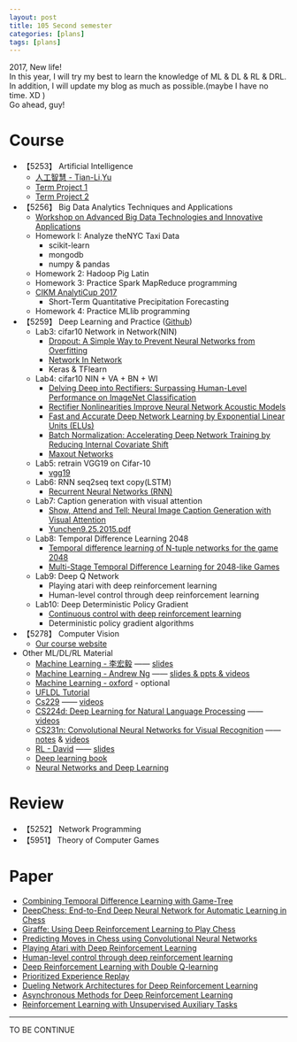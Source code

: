 ```yaml
---
layout: post
title: 105 Second semester 
categories: [plans]
tags: [plans]
---
```


2017, New life!  
In this year, I will try my best to learn the knowledge of ML & DL & RL & DRL.  
In addition, I will update my blog as much as possible.(maybe I have no time. XD )  
Go ahead, guy!

# Course

- 【5253】    Artificial Intelligence  
    - [人工智慧 - Tian-Li,Yu][1]
    - [Term Project 1][2]
    - [Term Project 2][2] 
- 【5256】    Big Data Analytics Techniques and Applications   
    - [Workshop on Advanced Big Data Technologies and Innovative Applications][3]   
    - Homework I: Analyze theNYC Taxi Data
        - scikit-learn
        - mongodb
        - numpy & pandas
    - Homework 2: Hadoop Pig Latin
    - Homework 3: Practice Spark MapReduce programming
    - [CIKM AnalytiCup 2017][4]
        - Short-Term Quantitative Precipitation Forecasting
    - Homework 4:  Practice MLlib programming
- 【5259】    Deep Learning and Practice ([Github][5])   
    - Lab3: cifar10 Network in Network(NIN)  
        - [Dropout: A Simple Way to Prevent Neural Networks from Overfitting][6] 
        - [Network In Network][7]
        - Keras & TFlearn
    - Lab4: cifar10 NIN + VA + BN + WI  
        - [Delving Deep into Rectifiers: Surpassing Human-Level Performance on ImageNet Classification][8]
        - [Rectifier Nonlinearities Improve Neural Network Acoustic Models][9]
        - [Fast and Accurate Deep Network Learning by Exponential Linear Units (ELUs)][10]
        - [Batch Normalization: Accelerating Deep Network Training by Reducing Internal Covariate Shift][11]
        - [Maxout Networks][12]
    - Lab5: retrain VGG19 on Cifar-10
        - [vgg19][13]
    - Lab6: RNN seq2seq text copy(LSTM)
        -  [Recurrent Neural Networks (RNN)][14]
    - Lab7: Caption generation with visual attention
        -  [Show, Attend and Tell: Neural Image Caption Generation with Visual Attention][15]
        -  [Yunchen9.25.2015.pdf][16]
    - Lab8: Temporal Difference Learning 2048
        - [Temporal difference learning of N-tuple networks for the game 2048][17]
        - [Multi-Stage Temporal Difference Learning for 2048-like Games][18]
    - Lab9: Deep Q Network
        - Playing atari with deep reinforcement learning
        - Human-level control through deep reinforcement learning
    - Lab10: Deep Deterministic Policy Gradient
        - [Continuous control with deep reinforcement learning][19]
        - Deterministic policy gradient algorithms
- 【5278】    Computer Vision
    - [Our course website][20]
- Other ML/DL/RL Material
    - [Machine Learning - 李宏毅][21] —— [slides][22]
    - [Machine Learning - Andrew Ng][23] —— [slides & ppts & videos][24]
    - [Machine Learning - oxford][25] - optional
    - [UFLDL Tutorial][26]
    - [Cs229][27] —— [videos][28]
    - [CS224d: Deep Learning for Natural Language Processing][29] —— [videos][30]
    - [CS231n: Convolutional Neural Networks for Visual Recognition][31] ——  [notes][32] & [videos][33]
    - [RL - David][34] —— [slides][35]
    - [Deep learning book][36]
    - [Neural Networks and Deep Learning][37]
# Review

- 【5252】    Network Programming    
- 【5951】    Theory of Computer Games  

# Paper

- [Combining Temporal Difference Learning with Game-Tree][38]
- [DeepChess: End-to-End Deep Neural Network for Automatic Learning in Chess][39]
- [Giraffe: Using Deep Reinforcement Learning to Play Chess][40]
- [Predicting Moves in Chess using Convolutional Neural Networks][41]
- [Playing Atari with Deep Reinforcement Learning][42]
- [Human-level control through deep reinforcement learning][43]
- [Deep Reinforcement Learning with Double Q-learning][44]
- [Prioritized Experience Replay][45]
- [Dueling Network Architectures for Deep Reinforcement Learning][46]
- [Asynchronous Methods for Deep Reinforcement Learning][47]
- [Reinforcement Learning with Unsupervised Auxiliary Tasks][48]


---


TO BE CONTINUE


  [1]: https://www.coursera.org/learn/rengong-zhineng
  [2]: https://github.com/BIGBALLON/NCTU_AI
  [3]: https://sites.google.com/view/bigdata-tech-workshop2017
  [4]: https://tianchi.aliyun.com/competition/information.htm?spm=5176.100069.5678.2.ezPHv6&raceId=231596&_lang=en_US
  [5]: https://github.com/BIGBALLON/NCTU_DL
  [6]: https://www.cs.toronto.edu/~hinton/absps/JMLRdropout.pdf
  [7]: https://arxiv.org/pdf/1312.4400.pdf
  [8]: https://arxiv.org/pdf/1502.01852.pdf
  [9]: http://citeseerx.ist.psu.edu/viewdoc/download?doi=10.1.1.693.1422&rep=rep1&type=pdf
  [10]: https://arxiv.org/pdf/1511.07289.pdf
  [11]: https://arxiv.org/pdf/1502.03167.pdf
  [12]: http://jmlr.org/proceedings/papers/v28/goodfellow13.pdf
  [13]: https://github.com/fchollet/keras/blob/master/keras/applications/vgg19.py
  [14]: http://cs231n.stanford.edu/slides/2016/winter1516_lecture10.pdf
  [15]: https://arxiv.org/abs/1502.03044
  [16]: http://people.ee.duke.edu/~lcarin/Yunchen9.25.2015.pdf
  [17]: http://www.cs.put.poznan.pl/wjaskowski/pub/papers/Szubert2014_2048.pdf
  [18]: https://arxiv.org/abs/1606.07374
  [19]: https://arxiv.org/abs/1509.02971
  [20]: http://neuralnetworksanddeeplearning.com/
  [21]: http://speech.ee.ntu.edu.tw/~tlkagk/courses_ML16.html
  [22]: https://pan.baidu.com/s/1i5NtaQD
  [23]: https://www.coursera.org/learn/machine-learning
  [24]: https://pan.baidu.com/s/1slMwFRv
  [25]: https://www.cs.ox.ac.uk/people/nando.defreitas/machinelearning/
  [26]: http://ufldl.stanford.edu/wiki/index.php/UFLDL_Tutorial
  [27]: http://cs229.stanford.edu/
  [28]: https://pan.baidu.com/s/1o7Abqtk
  [29]: http://cs224d.stanford.edu/index.html
  [30]: https://www.youtube.com/playlist?list=PLlJy-eBtNFt4CSVWYqscHDdP58M3zFHIG
  [31]: http://cs231n.stanford.edu/
  [32]: https://zhuanlan.zhihu.com/p/21930884
  [33]: https://www.youtube.com/playlist?list=PLlJy-eBtNFt6EuMxFYRiNRS07MCWN5UIA
  [34]: http://www0.cs.ucl.ac.uk/staff/d.silver/web/Teaching.html
  [35]: http://www0.cs.ucl.ac.uk/staff/d.silver/web/Teaching.html
  [36]: http://www.deeplearningbook.org/
  [37]: http://neuralnetworksanddeeplearning.com/
  [38]: https://arxiv.org/pdf/cs/9901001.pdf
  [39]: http://download.springer.com/static/pdf/714/chp%253A10.1007%252F978-3-319-44781-0_11.pdf?originUrl=http://link.springer.com/chapter/10.1007/978-3-319-44781-0_11&token2=exp=1487778012~acl=/static/pdf/714/chp%25253A10.1007%25252F978-3-319-44781-0_11.pdf?originUrl=http%253A%252F%252Flink.springer.com%252Fchapter%252F10.1007%252F978-3-319-44781-0_11*~hmac=6e151171cdc33047a43b7bbc209ee8acd1805e2d56ba5036e128e8f2ec62a84c
  [40]: https://arxiv.org/pdf/1509.01549.pdf
  [41]: https://arxiv.org/pdf/1509.01549.pdf
  [42]: https://www.cs.toronto.edu/~vmnih/docs/dqn.pdf
  [43]: https://www.nature.com/nature/journal/v518/n7540/full/nature14236.html
  [44]: https://arxiv.org/abs/1509.06461
  [45]: https://arxiv.org/abs/1511.05952
  [46]: https://arxiv.org/pdf/1511.06581v3.pdf
  [47]: https://arxiv.org/pdf/1602.01783v2.pdf
  [48]: https://arxiv.org/pdf/1611.05397.pdf